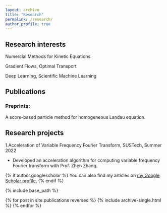 ```yaml
---
layout: archive
title: "Research"
permalink: /research/
author_profile: true
---
```

## Research interests
Numercial Methods for Kinetic Equations

Gradient Flows, Optimal Transport

Deep Learning, Scientific Machine Learning


## Publications
### Preprints:
A score-based particle method for homogeneous Landau equation.

## Research projects
1.Acceleration of Variable Frequency Fourier Transform, SUSTech, Summer 2022 
- Developed an acceleration algorithm for computing variable frequency Fourier transform with Prof. Zhen Zhang. 



{% if author.googlescholar %}
  You can also find my articles on <u><a href="{{author.googlescholar}}">my Google Scholar profile</a>.</u>
{% endif %}

{% include base_path %}

{% for post in site.publications reversed %}
  {% include archive-single.html %}
{% endfor %}

